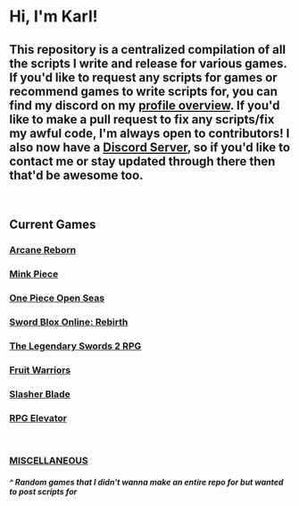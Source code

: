 # Hi, I'm Karl!
## This repository is a centralized compilation of all the scripts I write and release for various games. If you'd like to request any scripts for games or recommend games to write scripts for, you can find my discord on my [profile overview](https://github.com/InfernoKarl). If you'd like to make a pull request to fix any scripts/fix my awful code, I'm always open to contributors! I also now have a [Discord Server](https://discord.gg/hNX8VxcjMF), so if you'd like to contact me or stay updated through there then that'd be awesome too.
&nbsp;
&nbsp;
&nbsp;
&nbsp;
## **Current Games**

### [Arcane Reborn](https://github.com/InfernoKarl/opensrc/tree/main/ArcaneReborn)
### [Mink Piece](https://github.com/InfernoKarl/opensrc/tree/main/MinkPiece)
### [One Piece Open Seas](https://github.com/InfernoKarl/opensrc/tree/main/OP-OS)
### [Sword Blox Online: Rebirth](https://github.com/InfernoKarl/opensrc/tree/main/SBO-R)
### [The Legendary Swords 2 RPG](https://github.com/InfernoKarl/opensrc/tree/main/TLS2RPG)
### [Fruit Warriors](https://github.com/InfernoKarl/opensrc/tree/main/fruitwarriors)
### [Slasher Blade](https://github.com/InfernoKarl/opensrc/tree/main/slasherblade)
### [RPG Elevator](https://github.com/InfernoKarl/opensrc/tree/main/RPG-elevator)

&nbsp;
&nbsp;
&nbsp;
&nbsp;

### [MISCELLANEOUS](https://github.com/InfernoKarl/opensrc/tree/main/misc)
##### ^ Random games that I didn't wanna make an entire repo for but wanted to post scripts for
